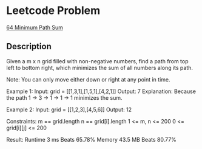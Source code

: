 # Leetcode Problem
[64 Minimum Path Sum](https://leetcode.com/problems/minimum-path-sum/description/)

## Description
Given a m x n grid filled with non-negative numbers, find a path from top left to bottom right, which minimizes the 
sum of all numbers along its path.

Note: You can only move either down or right at any point in time.

Example 1:
Input: grid = [[1,3,1],[1,5,1],[4,2,1]]
Output: 7
Explanation: Because the path 1 → 3 → 1 → 1 → 1 minimizes the sum.

Example 2:
Input: grid = [[1,2,3],[4,5,6]]
Output: 12

Constraints:
m == grid.length
n == grid[i].length
1 <= m, n <= 200
0 <= grid[i][j] <= 200

Result:
Runtime 3 ms Beats 65.78%
Memory 43.5 MB Beats 80.77%
